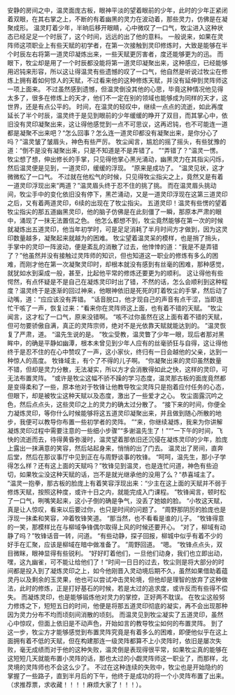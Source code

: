 安静的房间之中，温灵面庞古板，眼神平淡的望着眼前的少年，此时的少年正紧闭着双眼，在其右掌之上，不断的有着幽黑的灵力在波动着，那些灵力，仿佛是在凝聚成形。
温灵盯着少年，半晌后移开眼睛，心中微叹了一口气，牧尘进入这种状态已经足足一个时辰了，这个时间，远远的出了他的意料。
一般说来，如果在灵阵师这项职业上有些天赋的初学者，在第一次接触到灵印修炼时，大致是能够在半个时辰左右将第一道灵印凝炼出来，一些天赋更厉害者，度还能够更为的迅。
而眼下，牧尘却是用了一个时辰都没能将第一道灵印凝聚出来，这种感应，已经能够用迟钝来形容，所以这让得温灵有些遗憾的叹了一口气，他自然是听说过牧尘在修炼上拥有着如何惊人的天赋，不过看来他的这种修炼天赋，并没有延伸到灵阵师这一项上面来。
不过虽然感到遗憾，但温灵倒没其他的心思，毕竟这种情况他见得太多了，很多在修炼上的天才，他们不一定在别的领域也能够成为同样的天才，这世界，还是有点公平的。
时间，在温灵的轻叹中，继续一点点的流逝，如此再度延长了半个时辰，温灵终于是见到眼前的少年缓缓的睁开了双目，而其掌心中，依旧没有灵印凝聚出来，这让得他感觉到一点不可思议，这再迟钝，也不可能连一道都是凝聚不出来吧？“怎么回事？怎么连一道灵印都没有凝聚出来，是你分心了吗？”温灵皱了皱眉头，神色有些严厉。
牧尘闻言，尴尬的摇了摇头，有些犹豫的道：“倒不是没有凝聚出来，只是不知道是不是弄错了。
”“弄错了？”温灵一愣。
牧尘想了想，伸出修长的手掌，只见得他掌心黑光涌动，幽黑灵力在其指尖闪烁，然后温灵便是见到，一道灵印，缓缓的浮现。
“原来是成功了。
”温灵见状，这才微微松了一口气。
不过就在他松气的时候，只见得牧尘指尖之上，竟然又是有着一道灵印浮现出来“两道？”温灵眉头终于忍不住的挑了挑。
而在温灵眉头挑动间，牧尘手中的变化依旧没有停下，黑芒涌动，又是一道灵印浮现在这第三道灵印之后，又有着两道灵印，6续的出现在了牧尘指尖。
五道灵印！温灵有些愣的望着牧尘指尖的那五道幽黑灵印，他的脑子仿佛是在此刻僵了一瞬，那原本严肃的眼中，涌现了一抹无法置信之色。
他怎么都想不到，牧尘竟然能够在第一次的时候就凝炼出五道灵印，他当年初学时，可是足足消耗了半月时间方才做到，因为这灵印数量越多，凝聚起来就越为的困难。
牧尘望着温灵呆的模样，也是捎了捎头，手掌中的灵印一阵波动，便是紊乱的消散了过去，他悻悻的道：“我是不是弄错了？”他虽然并没有接触过灵阵师的知识，但也知道这一职业的修炼有多么的困难，而刚才他在第一次凝聚灵印时，却根本就没有感到有丝毫的困难，那种感觉，就犹如水到渠成一般，甚至，比起他平常的修炼还要更为的顺利。
这让得他有些愕然，有点怀疑是不是自己在凝炼灵印时出了错，不然的话，怎么会顺利到这种程度？温灵终于是逐渐的回过神来，他眼神依旧是死死的盯着牧尘的手掌，然后动了动嘴，道：“应应该没有弄错。
”话音脱口，他才现自己的声音有点干涩，当即连忙干咳了一声，恢复过来：“看来你在灵阵师这上面，也有着不错的天赋。
”牧尘闻言，这才松了一口气，原来没错啊。
“咳不过你虽然在这上面有着不错的天赋，但可勿要骄傲自满，真正的灵阵宗师，绝对不是光依靠天赋就能达到的。
”温灵恢复了严肃，道。
“温先生说的是。
”牧尘受教，温灵瞥了少年一眼，现后者那对黑眸中，的确是平静如幽潭，根本未曾见到少年人应有的丝毫骄狂与自得，这让得他终于是忍不住的在心中赞叹了一声，这小家伙，终归有一日会越他的父亲，达到一种惊人的高度。
牧锋域主，有个了不得的儿子啊。
“你凝聚出来的灵印虽然数量不错，但却是灵力分散，无法凝实，所以方才会消散得如此之快，这样的灵印，可无法布置灵阵。
”或许是牧尘这幅不骄不躁的学习态度，温灵那古板的面庞竟然都是变得柔和了一些，原本他对于牧锋让他教导牧尘灵阵只是抱着应付任务的心态，但眼下，却是被牧尘这种天赋以及态度，激出了一些爱才之心。
牧尘面露沉吟之色，然后点点头，这些灵印之上的灵力的确太过分散了。
“接下来的时间，你便全力凝炼灵印，等你什么时候能够将这五道灵印凝聚出来，并且做到随心所散的地步，我便可以教导你布置一些初学者的灵阵。
”“来，你继续凝炼，我来为你讲解凝炼灵印过程中需要注意的一些细小步骤”“多谢温先生了！”“”一下午的时间，飞快的流逝而去，待得黄昏弥漫时，温灵望着那依旧还沉侵在凝炼灵印的少年，脸庞上露出一抹满意的笑容，然后站起身来，悄悄的出了门去。
温灵出了房间，直奔后堂，然后在那议事厅中见到正在与周野谈事的牧锋。
“呵呵，温先生，那小子学得怎么样？还有这上面的天赋吗？”牧锋见到温灵，也是连忙问道，神色有些迫切，如果牧尘没这种天赋的话，岂不是就光继承他的没用了么？“恭喜域主了。
”温灵一抱拳，那古板的脸庞上有着笑容浮现出来：“少主在这上面的天赋并不弱于修炼天赋，按照这种度，或许十日之内，就能完成入门课程。
”牧锋闻言，顿时松了一口气，咧嘴笑起来，这小子倒的确是争气，没丢了她娘的脸。
“小牧这天赋，真是让人惊叹，看来以后要过你，也只是时间的问题了。
”周野那阴厉的脸庞也是浮现一抹柔和笑容，冲着牧锋笑道。
“那当然，也不看看是谁的儿子。
”牧锋得意的一笑，那模样比在与柳域争锋偶尔取得上风的时候还要开心。
“对了，柳域有动静了吗？”牧锋话音一转，问道。
“有些动静，探子回报，柳城中似乎有着不少的好手在汇聚，应该是柳域在暗中做准备了。
”周野回道。
“嗯。
”牧锋点点头，双目微眯，眼神显得有些锐利。
“好好盯着他们，一旦他们动身，我们也立即出动，嘿，这九幽雀，可不能让给他们了！”时间一日日的过去，牧尘则是将大部分的时间都是投入到了凝炼灵印之上，如今他刚晋入灵动境后期不久，虽然如果借助着蕴灵丹以及剩余的玉灵果，他也可以尝试冲击灵轮境，但他却是理智的放弃了这种做法，此时的修炼，正是打好基石的时候，若是太过的追求度，或许反而有些得不偿失。
而凝炼灵印，也是能够锻炼他对灵力的掌控，正好两不耽误。
在牧尘这般努力修炼之下，短短五日的时间，他便是将那五道灵印彻底的凝实，再不会出现那种因为灵力分布不均而顷刻间消散的顷刻。
而温灵见到牧尘凝实了五道灵印，虽然心中惊叹，但面上依旧是不动声色，开始如言的教导牧尘如何的布置灵阵。
到了这一步，牧尘方才能够感觉到布置灵阵究竟是有着多么的困难，即便他似乎在这上面拥有着不低的天赋，但在构建那连一级灵阵都算不上小灵阵时，依旧是屡次失败，毫无成绩而对于他的这种失败，温灵倒是表现得很平常，如果牧尘真的能够在这短短几天就能布置小灵阵的话，那也太过的小觑灵阵师这一职业了，而那样，北灵境的灵阵师也不会这么少了。
不过在这种连续的失败中，牧尘也是开始隐约的掌握了一些路子，直到半月后的下午，他终于是成功的将一个小灵阵布置了出来。
（求推荐票，求收藏！！！！麻烦大家了！！！）。
